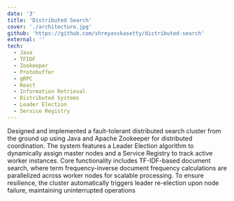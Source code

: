 ```yaml
---
date: '3'
title: 'Distributed Search'
cover: './architecture.jpg'
github: 'https://github.com/shreyasskasetty/distributed-search'
external: ''
tech:
  - Java
  - TFIDF
  - Zookeeper
  - Protobuffer
  - gRPC
  - React
  - Information Retrieval
  - Distributed Systems
  - Leader Election
  - Service Registry
---
```


Designed and implemented a fault-tolerant distributed search cluster from the ground up using
Java and Apache Zookeeper for distributed coordination. The system features a Leader Election
algorithm to dynamically assign master nodes and a Service Registry to track active worker
instances. Core functionality includes TF-IDF-based document search, where term frequency-inverse
document frequency calculations are parallelized across worker nodes for scalable processing. To
ensure resilience, the cluster automatically triggers leader re-election upon node failure,
maintaining uninterrupted operations
